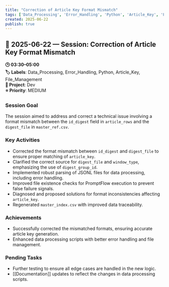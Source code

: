 ```yaml
---
title: "Correction of Article Key Format Mismatch"
tags: ['Data_Processing', 'Error_Handling', 'Python', 'Article_Key', 'File_Management']
created: 2025-06-22
publish: true
---
```


## 📅 2025-06-22 — Session: Correction of Article Key Format Mismatch

**🕒 03:30–05:00**  
**🏷️ Labels**: Data_Processing, Error_Handling, Python, Article_Key, File_Management  
**📂 Project**: Dev  
**⭐ Priority**: MEDIUM  


### Session Goal
The session aimed to address and correct a technical issue involving a format mismatch between the `id_digest` field in `article_rows` and the `digest_file` in `master_ref.csv`.

### Key Activities
- Corrected the format mismatch between `id_digest` and `digest_file` to ensure proper matching of `article_key`.
- Clarified the correct source for `digest_file` and `window_type`, emphasizing the use of `digest_group_id`.
- Implemented robust parsing of JSONL files for data processing, including error handling.
- Improved file existence checks for PromptFlow execution to prevent false failure signals.
- Diagnosed and proposed solutions for format inconsistencies affecting `article_key`.
- Regenerated `master_index.csv` with improved data traceability.

### Achievements
- Successfully corrected the mismatched formats, ensuring accurate article key generation.
- Enhanced data processing scripts with better error handling and file management.

### Pending Tasks
- Further testing to ensure all edge cases are handled in the new logic.
- [[Documentation]] updates to reflect the changes in data processing scripts.

